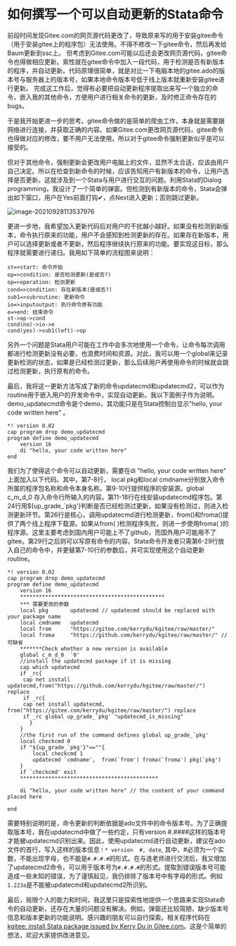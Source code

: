 

# 如何撰写一个可以自动更新的Stata命令

前段时间发现Gitee.com的网页源代码更改了，导致原来写的用于安装gitee命令（用于安装gitee上的程序包）无法使用。不得不修改一下gitee命令，然后再发给Baum更新到ssc上。
但考虑到Gitee.com可能以后还会更改网页源代码，gitee命令也得做相应更新。索性就在gitee命令中加入一段代码，用于检测是否有新版本的程序，并自动更新。代码原理很简单，就是对比一下电脑本地的gitee.ado的版本号与服务器上的版本号，如果本地命令版本号低于线上版本就重新安装gitee进行更新。
完成这工作后，觉得有必要把自动更新程序提取出来写一个独立的命令，嵌入我的其他命令，方便用户进行相关命令的更新，及时修正命令存在的bugs。

于是我开始更进一步的思考。gitee命令做的是简单的爬虫工作，本身就是需要跟网络进行连接，并获取正确的内容。如果Gitee.com更改网页源代码，gitee命令也得做对应的修改，要不用户无法使用。所以对于gitee命令强制更新似乎是可以接受的。

但对于其他命令，强制更新会更改用户电脑上的文件，显然不太合适，应该由用户自己决定。所以在检查到新命令的时候，应该告知用户有新版本的命令，让用户选择是否更新。这就涉及到一个Stata与用户进行交互的问题。利用Stata的Dialog programming，我设计了一个简单的弹窗。但检测到有新版本的命令，Stata会弹出如下窗口，用户在Yes前面打钩✔，点Next进入更新；否则跳过更新。

![image-20210928113537976](https://gitee.com/kerrydu/images/raw/master/image-20210928113537976.png)

更进一步地，我希望加入更新代码后对用户的干扰越小越好。如果没有检测到新版本，命令执行原来的功能，用户不会感知到检测更新的存在。如果存在新版本，用户可以选择更新或者不更新，然后程序继续执行原来的功能。要实现这目标，那么程序就需要进行递归。我用如下简单的流程图来说明：

```flow
st=>start: 命令开始
op=>condition: 是否检测更新(是或否?)
op=>operation: 检测更新
cond=>condition: 存在新版本(是或否?)
sub1=>subroutine: 更新命令
io=>inputoutput: 执行命令原有功能
e=>end: 结束命令
st->op->cond
cond(no)->io->e
cond(yes)->sub1(left)->op
```



另外一个问题是Stata用户可能在工作中会多次地使用一个命令，让命令每次调用都进行检测更新没有必要，也浪费时间和资源。对此，我可以用一个global来记录更新检测的状态，如果是已经检测过更新，那么后续用户再使用命令的时候就会跳过检测更新，执行原有的命令。

最后，我将这一更新方法写成了新的命令updatecmd和updatecmd2，可以作为routine用于嵌入用户的开发命令中，实现自动更新。我以下面例子作为说明。demo_updatecmd命令是个demo，其功能只是在Stata控制台显示"hello, your code written here" 。

```
*! version 0.02 
cap program drop demo_updatecmd
program define demo_updatecmd
    version 16   
    di "hello, your code written here" 
end
```

我们为了使得这个命令可以自动更新，需要在di "hello, your code written here" 上面加入以下代码。其中，第7-8行， local pkg和local cmdname分别放入命令所属的程序包名称和命令本身名称。第9-10行提供程序的安装源。global c_m_d_0 存入命令行所输入的内容。第11-18行在线安装updatecmd程序包。第24行用${up_grade_`pkg'}判断是否已经检测过更新，如果没有检测过，则进入检测更新环节。第26行是核心，调用updatecmd进行检测更新，from()和froma()提供了两个线上程序下载源。如果从from( )检测程序失败，则进一步使用froma( )的程序源。这里主要考虑到国内用户可能上不了github，而国外用户可能用不了gitee。第29行之后则可以写原有命令的内容。Stata命令开发者只需第6-29行放入自己的命令中，并更替第7-10行的参数后，并可实现使用这个自动更新routine。

```
*! version 0.02 
cap program drop demo_updatecmd
program define demo_updatecmd
    version 16   
    **********************************************
    *** 需要更改的参数
    local pkg       updatecmd // updatecmd should be replaced with your package name
    local cmdname   updatecmd
    local from      "https://gitee.com/kerrydu/kgitee/raw/master/"
    local froma     "https://github.com/kerrydu/kgitee/raw/master/" //可缺省
    *******Check whether a new version is available
    global c_m_d_0  `0'  
    //install the updatecmd package if it is missing    
    cap which updatecmd
    if _rc{
     cap net install updatecmd,from("https://github.com/kerrydu/kgitee/raw/master/") replace
     if _rc{
     cap net install updatecmd, from("https://gitee.com/kerrydu/kgitee/raw/master/") replace
     if _rc global up_grade_`pkg' "updatecmd_is_missing"
       }
    }
    //the first run of the command defines global up_grade_`pkg'
    local checkcmd 0
    if "${up_grade_`pkg'}"==""{ 
        local checkcmd 1
        updatecmd `cmdname',  from(`from') froma(`froma') pkg(`pkg') 	
    } 
    if `checkcmd' exit
    ********************************************

    di "hello, your code written here" // the content of your command placed here
   
end
```



需要特别说明的是，命令更新的判断依据是ado文件中的命令版本号。为了正确提取版本号，我在updatecmd中做了一些约定，只有version #.####这样的版本号才能被updatecmd识别出来。因此，使用updatecmd进行自动更新，建议在ado文件的首行，写入这样的版本信息`！* version  #, date`, 其中，#必须为一个实数，不能出现字母，也不能是`#.#.#.#`的形式。在与连老师进行交流后，我又增加了updatecmd2命令，可以用于版本号为`#.#.#.#`的形式。提取到错误版本号可能造成一些未知的错误，为了谨慎起见，我仍排除了版本号中有字母的形式。例如`1.223a`是不能被updatecmd和updatecmd2所识别。

最后，局限个人的能力和时间，我这里只是探索性地提供一个思路来实现Stata命令的自动更新，还存在大量的问题没有解决。例如，弹窗还比较简陋，缺少版本号信息和版本更新的功能说明。感兴趣的朋友可以自行探索。相关程序代码在[kgitee: install Stata package issued by Kerry Du in Gitee.com](https://gitee.com/kerrydu/kgitee)。这是个简单的想法，欢迎大家提供改进意见。









